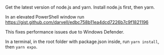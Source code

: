 Get the latest version of node.js and yarn. Install node.js first, then yarn.

In an elevated PowerShell window run https://gist.github.com/darvell/edbc758b11ea4dcd7226b7c9f1821196

This fixes performance issues due to Windows Defender.

In a terminal, in the root folder with package.json inside, run `yarn install`, then `yarn expo`.

